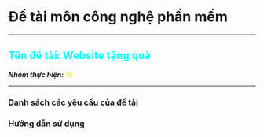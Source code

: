 # Đề tài môn công nghệ phần mềm

---

## <span style="color:Cyan">Tên đề tài: Website tặng quà</span>

___Nhóm thực hiện: <span style="color:yellow">15</span>___

---

### Danh sách các yêu cầu của đề tài

### Hướng dẫn sử dụng